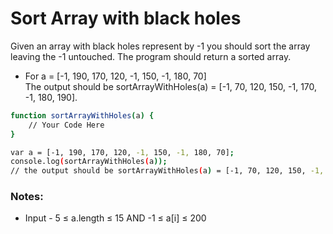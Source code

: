 # Sort Array with black holes
Given an array with black holes represent by -1 you should sort the array leaving the -1 untouched.
The program should return a sorted array. 
- For a = [-1, 190, 170, 120, -1, 150, -1, 180, 70]  
The output should be sortArrayWithHoles(a) = [-1, 70, 120, 150, -1, 170, -1, 180, 190].

```sh
function sortArrayWithHoles(a) {
    // Your Code Here
}

var a = [-1, 190, 170, 120, -1, 150, -1, 180, 70];
console.log(sortArrayWithHoles(a));
// the output should be sortArrayWithHoles(a) = [-1, 70, 120, 150, -1, 170, -1, 180, 190]
```
### Notes:
- Input - 5 ≤ a.length ≤ 15 AND  -1 ≤ a[i] ≤ 200
